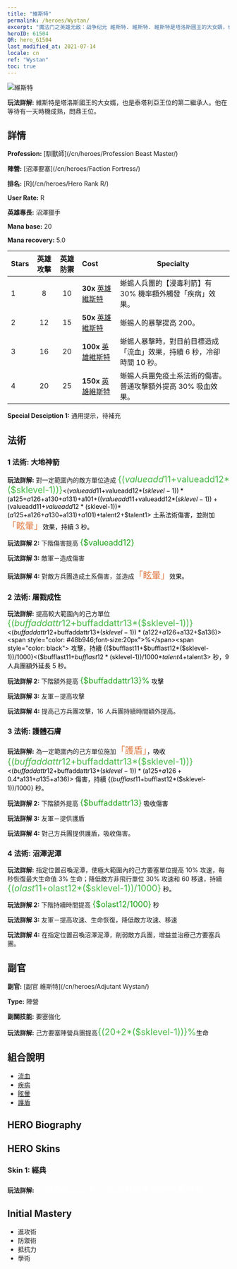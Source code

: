 ```yaml
---
title: "維斯特"
permalink: /heroes/Wystan/
excerpt: "魔法门之英雄无敌：战争纪元 維斯特. 維斯特. 維斯特是塔洛斯國王的大女婿，也是泰塔利亞王位的第二繼承人。他在等待有一天時機成熟，問鼎王位。"
heroID: 61504
QR: hero_61504
last_modified_at: 2021-07-14
locale: cn
ref: "Wystan"
toc: true
---
```

  ![維斯特](/images/h/h_Wystan.jpg)

 **玩法詳解:** 維斯特是塔洛斯國王的大女婿，也是泰塔利亞王位的第二繼承人。他在等待有一天時機成熟，問鼎王位。
## 詳情
 **Profession:**  [馴獸師](/cn/heroes/Profession Beast Master/)

 **陣營:** [沼澤要塞](/cn/heroes/Faction Fortress/)

 **排名:** [R](/cn/heroes/Hero Rank R/)

 **User Rate:** R

 **英雄專長:** 沼澤獵手

 **Mana base:** 20

 **Mana recovery:** 5.0


  | Stars | 英雄攻擊 | 英雄防禦 | Cost |     Specialty     |
  |---------|:---------------:|:---------------:|:--|--------------------|
  |    1    | 8 | 10 | **30x** [英雄維斯特](/cn/Items/her_395/) | 蜥蜴人兵團的【浸毒利箭】有 30% 機率額外觸發「疾病」效果。 |
  |    2    | 12 | 15 | **50x** [英雄維斯特](/cn/Items/her_395/) | 蜥蜴人的暴擊提高 200。 |
  |    3    | 16 | 20 | **100x** [英雄維斯特](/cn/Items/her_395/) | 蜥蜴人暴擊時，對目前目標造成「流血」效果，持續 6 秒，冷卻時間 10 秒。 |
  |    4    | 20 | 25 | **150x** [英雄維斯特](/cn/Items/her_395/) | 蜥蜴人兵團免疫土系法術的傷害。普通攻擊額外提高 30% 吸血效果。 |

 **Special Desciption 1:** 通用提示，待補充

## 法術
### 1 法術: 大地神箭
 **玩法詳解:** 對一定範圍內的敵方單位造成 <span style="color: #48b946;font-size:20px">{($valueadd11+$valueadd12*($sklevel-1))}</span><span style="color: black"><($valueadd11+$valueadd12*($sklevel-1))*($a125+$a126+$a130+$a131)+$a101+(($valueadd11+$valueadd12*($sklevel-1))+($valueadd11+$valueadd12*($sklevel-1))*($a125+$a126+$a130+$a131)+$a101)*$talent2+$talent1> 土系法術傷害，並附加<span style="color: #e07c44;font-size:20px">「眩暈」</span><span style="color: black">效果，持續 3 秒。

 **玩法詳解 2:** 下階傷害提高 <span style="color: #1ca216;font-size:18px">{$valueadd12}</span><span style="color: black">

 **玩法詳解 3:** 敵軍－造成傷害

 **玩法詳解 4:** 對敵方兵團造成土系傷害，並造成<span style="color: #e07c44;font-size:20px">「眩暈」</span><span style="color: black">效果。

### 2 法術: 屠戮成性
 **玩法詳解:** 提高較大範圍內的己方單位 <span style="color: #48b946;font-size:20px">{($buffaddattr12+$buffaddattr13*($sklevel-1))}</span><span style="color: black"><($buffaddattr12+$buffaddattr13*($sklevel-1))*($a122+$a126+$a132+$a136)><span style="color: #48b946;font-size:20px">%</span><span style="color: black"> 攻擊，持續 {($bufflast11+$bufflast12*($sklevel-1))/1000}<($bufflast11+$bufflast12*($sklevel-1))/1000*$talent4+$talent3> 秒，9 人兵團額外延長 5 秒。

 **玩法詳解 2:** 下階額外提高 <span style="color: #1ca216;font-size:18px">{$buffaddattr13}%</span><span style="color: black"> 攻擊

 **玩法詳解 3:** 友軍－提高攻擊

 **玩法詳解 4:** 提高己方兵團攻擊，16 人兵團持續時間額外提高。

### 3 法術: 護體石膚
 **玩法詳解:** 為一定範圍內的己方單位施加<span style="color: #e07c44;font-size:20px">「護盾」</span><span style="color: black">，吸收 <span style="color: #48b946;font-size:20px">{($buffaddattr12+$buffaddattr13*($sklevel-1))}</span><span style="color: black"><($buffaddattr12+$buffaddattr13*($sklevel-1))*($a125+$a126+0.4*$a131+$a135+$a136)> 傷害，持續 {($bufflast11+$bufflast12*($sklevel-1))/1000} 秒。

 **玩法詳解 2:** 下階額外提高 <span style="color: #1ca216;font-size:18px">{$buffaddattr13}</span><span style="color: black"> 吸收傷害

 **玩法詳解 3:** 友軍－提供護盾

 **玩法詳解 4:** 對己方兵團提供護盾，吸收傷害。

### 4 法術: 沼澤泥潭
 **玩法詳解:** 指定位置召喚泥潭，使極大範圍內的己方要塞單位提高 10% 攻速，每秒恢復最大生命值 3% 生命；降低敵方非飛行單位 30% 攻速和 60 移速，持續 <span style="color: #48b946;font-size:20px">{($olast11+$olast12*($sklevel-1))/1000}</span><span style="color: black"> 秒。

 **玩法詳解 2:** 下階持續時間提高 <span style="color: #1ca216;font-size:18px">{$olast12/1000}</span><span style="color: black"> 秒

 **玩法詳解 3:** 友軍－提高攻速、生命恢復，降低敵方攻速、移速

 **玩法詳解 4:** 在指定位置召喚沼澤泥潭，削弱敵方兵團，增益並治療己方要塞兵團。


## 副官

 **副官:**  [副官 維斯特](/cn/heroes/Adjutant Wystan/) 

 **Type:**  陣營 

 **副關技能:**  要塞強化 

 **玩法詳解:** 己方要塞陣營兵團提高<span style="color: #48b946;font-size:20px">{(20+2*($sklevel-1))}%</span><span style="color: black">生命

## 組合說明

* [流血](/cn/combination/流血/) 
* [疾病](/cn/combination/疾病/) 
* [眩暈](/cn/combination/眩暈/) 
* [護盾](/cn/combination/護盾/) 

## HERO Biography

## HERO Skins
### Skin 1: **經典**

 **玩法詳解:** <span style="color: #ffffff;font-size:20px">在成為國王之前，我還有很多東西需要學習。</span>



## Initial Mastery
   - 進攻術
   - 防禦術
   - 抵抗力
   - 學術
